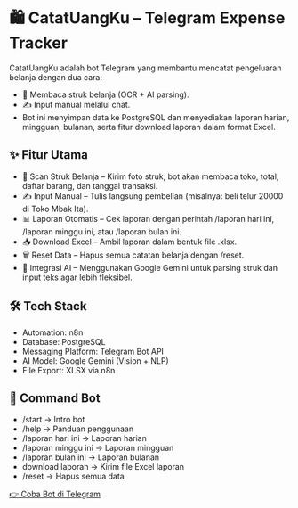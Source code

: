 # 🛍️ CatatUangKu – Telegram Expense Tracker

CatatUangKu adalah bot Telegram yang membantu mencatat pengeluaran belanja dengan dua cara:
- 📸 Membaca struk belanja (OCR + AI parsing).
- ✍️ Input manual melalui chat.
- Bot ini menyimpan data ke PostgreSQL dan menyediakan laporan harian, mingguan, bulanan, serta fitur download laporan dalam format Excel.

## ✨ Fitur Utama

- 📸 Scan Struk Belanja – Kirim foto struk, bot akan membaca toko, total, daftar barang, dan tanggal transaksi.
- ✍️ Input Manual – Tulis langsung pembelian (misalnya: beli telur 20000 di Toko Mbak Ita).
- 📊 Laporan Otomatis – Cek laporan dengan perintah /laporan hari ini, /laporan minggu ini, atau /laporan bulan ini.
- 📥 Download Excel – Ambil laporan dalam bentuk file .xlsx.
- 🗑️ Reset Data – Hapus semua catatan belanja dengan /reset.
- 🤖 Integrasi AI – Menggunakan Google Gemini untuk parsing struk dan input teks agar lebih fleksibel.

## 🛠️ Tech Stack

- Automation: n8n
- Database: PostgreSQL
- Messaging Platform: Telegram Bot API
- AI Model: Google Gemini (Vision + NLP)
- File Export: XLSX via n8n

## 📌 Command Bot

- /start → Intro bot
- /help → Panduan penggunaan
- /laporan hari ini → Laporan harian
- /laporan minggu ini → Laporan mingguan
- /laporan bulan ini → Laporan bulanan
- download laporan → Kirim file Excel laporan
- /reset → Hapus semua data

[👉 Coba Bot di Telegram](https://t.me/LaporanBelanjaHarian1_bot)

